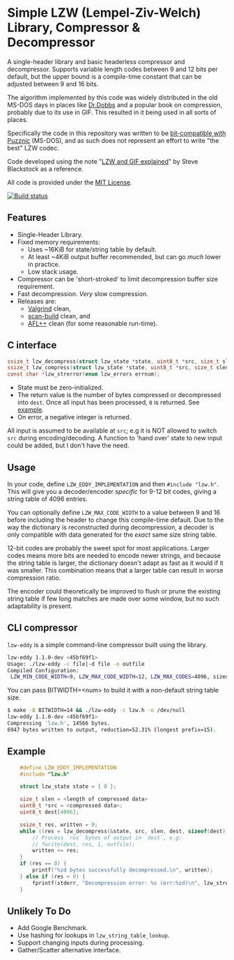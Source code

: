 
# Simple LZW (Lempel-Ziv-Welch) Library, Compressor & Decompressor

A single-header library and basic headerless compressor and decompressor. Supports variable length codes
between 9 and 12 bits per default, but the upper bound is a compile-time constant that can be adjusted between
9 and 16 bits.

The algorithm implemented by this code was widely distributed in the old MS-DOS days in places
like [Dr.Dobbs](https://marknelson.us/posts/1989/10/01/lzw-data-compression.html) and a popular book on compression,
probably due to its use in GIF. This resulted in it being used in all sorts of places.

Specifically the code in this repository was written to be [bit-compatible with Puzznic](https://www.giantbomb.com/profile/eloj/blog/technical-notes-on-the-level-format-of-puzznic-for/114881/) (MS-DOS),
and as such does not represent an effort to write "the best" LZW codec.

Code developed using the note "[LZW and GIF explained](https://www.eecis.udel.edu/~amer/CISC651/lzw.and.gif.explained.html)"
by Steve Blackstock as a reference.

All code is provided under the [MIT License](LICENSE).

[![Build status](https://github.com/eloj/lzw-eddy/workflows/build/badge.svg)](https://github.com/eloj/lzw-eddy/actions/workflows/c-cpp.yml)

## Features

* Single-Header Library.
* Fixed memory requirements:
	* Uses ~16KiB for state/string table by default.
	* At least ~4KiB output buffer recommended, but can go _much_ lower in practice.
	* Low stack usage.
* Compressor can be 'short-stroked' to limit decompression buffer size requirement.
* Fast decompression. _Very_ slow compression.
* Releases are:
	* [Valgrind](https://valgrind.org/) clean,
	* [scan-build](https://clang-analyzer.llvm.org/scan-build.html) clean, and
	* [AFL++](https://aflplus.plus/) clean (for some reasonable run-time).

## C interface

```c
ssize_t lzw_decompress(struct lzw_state *state, uint8_t *src, size_t slen, uint8_t *dest, size_t dlen);
ssize_t lzw_compress(struct lzw_state *state, uint8_t *src, size_t slen, uint8_t *dest, size_t dlen);
const char *lzw_strerror(enum lzw_errors errnum);
```

* State must be zero-initialized.
* The return value is the number of bytes compressed or decompressed into `dest`. Once all input has been processed, `0` is returned. See [example](#example).
* On error, a negative integer is returned.

All input is assumed to be available at `src`; e.g it is NOT allowed to switch `src` during encoding/decoding. A function
to 'hand over' state to new input could be added, but I don't have the need.

## Usage

In your code, define `LZW_EDDY_IMPLEMENTATION` and then `#include "lzw.h"`. This will give you a decoder/encoder _specific_
for 9-12 bit codes, giving a string table of 4096 entries.

You can optionally define `LZW_MAX_CODE_WIDTH` to a value between 9 and 16 before including the header to
change this compile-time default. Due to the way the dictionary is reconstructed during decompression,
a decoder is only compatible with data generated for the _exact_ same size string table.

12-bit codes are probably the sweet spot for most applications. Larger codes means more bits are needed to
encode newer strings, and because the string table is larger, the dictionary doesn't adapt as fast as it
would if it was smaller. This combination means that a larger table can result in worse compression ratio.

The encoder could theoretically be improved to flush or prune the existing string table if few long matches are made over
some window, but no such adaptability is present.

## CLI compressor

`lzw-eddy` is a simple command-line compressor built using the library.

```bash
lzw-eddy 1.1.0-dev <45bf69f1>
Usage: ./lzw-eddy -c file|-d file -o outfile
Compiled Configuration:
 LZW_MIN_CODE_WIDTH=9, LZW_MAX_CODE_WIDTH=12, LZW_MAX_CODES=4096, sizeof(lzw_state)=16440
```

You can pass BITWIDTH=\<num\> to build it with a non-default string table size.

```bash
$ make -B BITWIDTH=14 && ./lzw-eddy -c lzw.h -o /dev/null
lzw-eddy 1.1.0-dev <45bf69f1>
Compressing 'lzw.h', 14566 bytes.
6947 bytes written to output, reduction=52.31% (longest prefix=15).
```

## Example

```c
	#define LZW_EDDY_IMPLEMENTATION
	#include "lzw.h"

	struct lzw_state state = { 0 };

	size_t slen = <length of compressed data>
	uint8_t *src = <compressed data>;
	uint8_t dest[4096];

	ssize_t res, written = 0;
	while ((res = lzw_decompress(&state, src, slen, dest, sizeof(dest))) > 0) {
		// Process `res` bytes of output in `dest`, e.g:
		// fwrite(dest, res, 1, outfile);
		written += res;
	}
	if (res == 0) {
		printf("%zd bytes successfully decompressed.\n", written);
	} else if (res < 0) {
		fprintf(stderr, "Decompression error: %s (err:%zd)\n", lzw_strerror(res), res);
	}
```

## Unlikely To Do

* Add Google Benchmark.
* Use hashing for lookups in `lzw_string_table_lookup`.
* Support changing inputs during processing.
* Gather/Scatter alternative interface.
